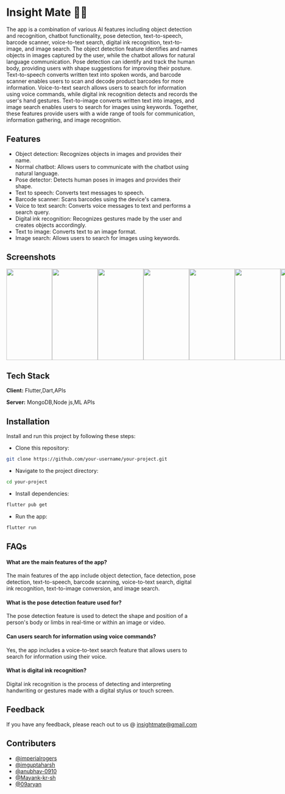 
# Insight Mate 👩‍💻

The app is a combination of various AI features including object detection and recognition, chatbot functionality, pose detection, text-to-speech, barcode scanner, voice-to-text search, digital ink recognition, text-to-image, and image search. The object detection feature identifies and names objects in images captured by the user, while the chatbot allows for natural language communication. Pose detection can identify and track the human body, providing users with shape suggestions for improving their posture. Text-to-speech converts written text into spoken words, and barcode scanner enables users to scan and decode product barcodes for more information. Voice-to-text search allows users to search for information using voice commands, while digital ink recognition detects and records the user's hand gestures. Text-to-image converts written text into images, and image search enables users to search for images using keywords. Together, these features provide users with a wide range of tools for communication, information gathering, and image recognition.







## Features

- Object detection: Recognizes objects in images and provides their name.
- Normal chatbot: Allows users to communicate with the chatbot using natural language.
- Pose detector: Detects human poses in images and provides their shape.
- Text to speech: Converts text messages to speech.
- Barcode scanner: Scans barcodes using the device's camera.
- Voice to text search: Converts voice messages to text and performs a search query.
- Digital ink recognition: Recognizes gestures made by the user and creates objects accordingly.
- Text to image: Converts text to an image format.
- Image search: Allows users to search for images using keywords.

## Screenshots

<div style="display: flex; flex-direction: row;">
    <img src="https://i.postimg.cc/FdY6vqwy/1.jpg" width="120" height="240">
    <img src="https://i.postimg.cc/N2TP9XsL/2.jpg" width="120" height="240">
    <img src="https://i.postimg.cc/PN87FgWh/3.jpg" width="120" height="240">
    <img src="https://i.postimg.cc/WhLyR58Z/4.jpg" width="120" height="240">
    <img src="https://i.postimg.cc/bZqFrdKN/6.jpg" width="120" height="240">
    <img src="https://i.postimg.cc/cKbDFh6r/7.jpg" width="120" height="240">
    <img src="https://i.postimg.cc/hJjy86Dk/8.jpg" width="120" height="240">
    <img src="https://i.postimg.cc/Yh6stQDs/9.jpg" width="120" height="240">
    <img src="https://i.postimg.cc/K1QpMx27/10.jpg" width="120" height="240">
    <img src="https://i.postimg.cc/PpvS9D8K/11.jpg" width="120" height="240">
</div>




## Tech Stack

**Client:** Flutter,Dart,APIs

**Server:** MongoDB,Node js,ML APIs


## Installation

Install and run this project by following these steps:

- Clone this repository:

```bash
git clone https://github.com/your-username/your-project.git
```

- Navigate to the project directory:

```bash
cd your-project
```

- Install dependencies:

```bash
flutter pub get
```

- Run the app:

```bash
flutter run
```
    
## FAQs

####  What are the main features of the app?

The main features of the app include object detection, face detection, pose detection, text-to-speech, barcode scanning, voice-to-text search, digital ink recognition, text-to-image conversion, and image search.

####  What is the pose detection feature used for?

The pose detection feature is used to detect the shape and position of a person's body or limbs in real-time or within an image or video.

####  Can users search for information using voice commands?

Yes, the app includes a voice-to-text search feature that allows users to search for information using their voice.

#### What is digital ink recognition?

 Digital ink recognition is the process of detecting and interpreting handwriting or gestures made with a digital stylus or touch screen.


## Feedback

If you have any feedback, please reach out to us @ insightmate@gmail.com


## Contributers

- [@imperialrogers](https://github.com/imperialrogers)
- [@imguptaharsh](https://github.com/imguptaharsh)
- [@anubhav-0910](https://github.com/anubhav-0910)
- [@Mayank-kr-sh](https://github.com/Mayank-kr-sh)
- [@09aryan](https://github.com/09aryan)




